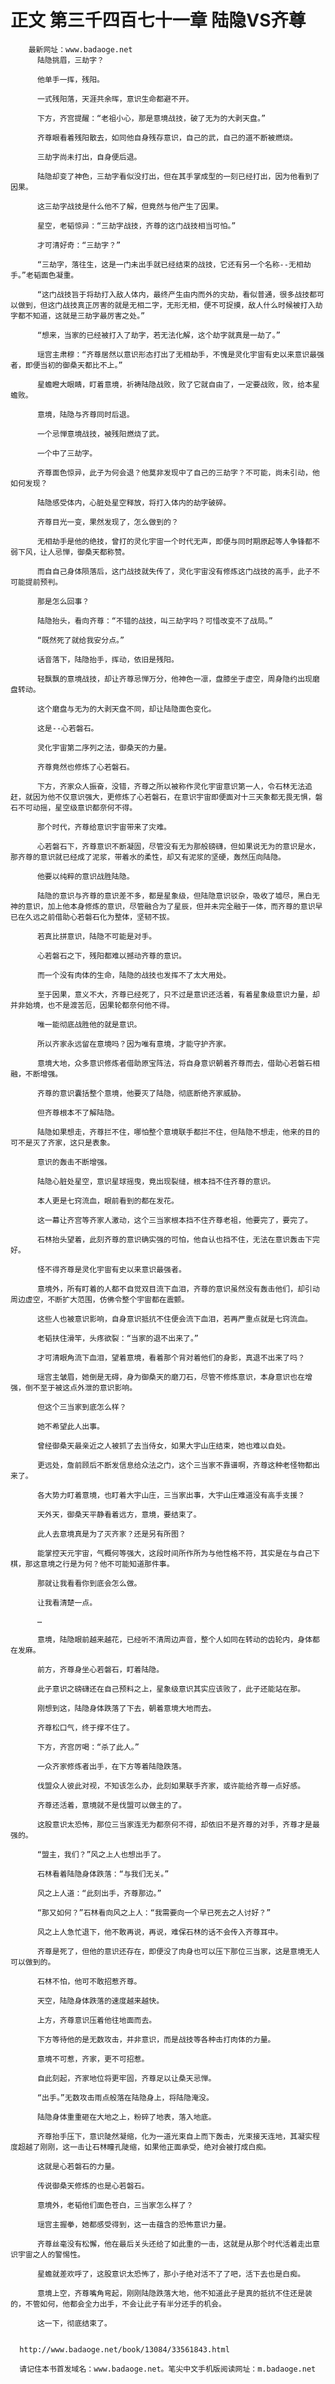 # 正文 第三千四百七十一章 陆隐VS齐尊
        最新网址：www.badaoge.net
          陆隐挑眉，三劫字？
      
          他单手一挥，残阳。
      
          一式残阳落，天涯共余晖，意识生命都避不开。
      
          下方，齐宫提醒：“老祖小心，那是意境战技，破了无为的大剥天盘。”
      
          齐尊眼看着残阳散去，如同他自身残存意识，自己的武，自己的道不断被燃烧。
      
          三劫字尚未打出，自身便后退。
      
          陆隐却变了神色，三劫字看似没打出，但在其手掌成型的一刻已经打出，因为他看到了因果。
      
          这三劫字战技是什么他不了解，但竟然与他产生了因果。
      
          星空，老韬惊异：“三劫字战技，齐尊的这门战技相当可怕。”
      
          才可清好奇：“三劫字？”
      
          “三劫字，落往生，这是一门未出手就已经结束的战技，它还有另一个名称--无相劫手。”老韬面色凝重。
      
          “这门战技旨于将劫打入敌人体内，最终产生由内而外的灾劫，看似普通，很多战技都可以做到，但这门战技真正厉害的就是无相二字，无形无相，便不可捉摸，敌人什么时候被打入劫字都不知道，这就是三劫字最厉害之处。”
      
          “想来，当家的已经被打入了劫字，若无法化解，这个劫字就真是一劫了。”
      
          瑶宫主肃穆：“齐尊居然以意识形态打出了无相劫手，不愧是灵化宇宙有史以来意识最强者，即便当初的御桑天都比不上。”
      
          星蟾瞪大眼睛，盯着意境，祈祷陆隐战败，败了它就自由了，一定要战败，败，给本星蟾败。
      
          意境，陆隐与齐尊同时后退。
      
          一个忌惮意境战技，被残阳燃烧了武。
      
          一个中了三劫字。
      
          齐尊面色惊异，此子为何会退？他莫非发现中了自己的三劫字？不可能，尚未引动，他如何发现？
      
          陆隐感受体内，心脏处星空释放，将打入体内的劫字破碎。
      
          齐尊目光一变，果然发现了，怎么做到的？
      
          无相劫手是他的绝技，曾打的灵化宇宙一个时代无声，即便与同时期原起等人争锋都不弱下风，让人忌惮，御桑天都称赞。
      
          而自自己身体陨落后，这门战技就失传了，灵化宇宙没有修炼这门战技的高手，此子不可能提前预判。
      
          那是怎么回事？
      
          陆隐抬头，看向齐尊：“不错的战技，叫三劫字吗？可惜改变不了战局。”
      
          “既然死了就给我安分点。”
      
          话音落下，陆隐抬手，挥动，依旧是残阳。
      
          轻飘飘的意境战技，却让齐尊忌惮万分，他神色一凛，盘膝坐于虚空，周身隐约出现磨盘转动。
      
          这个磨盘与无为的大剥天盘不同，却让陆隐面色变化。
      
          这是--心若磐石。
      
          灵化宇宙第二序列之法，御桑天的力量。
      
          齐尊竟然也修炼了心若磐石。
      
          下方，齐家众人振奋，没错，齐尊之所以被称作灵化宇宙意识第一人，令石林无法追赶，就因为他不仅意识强大，更修炼了心若磐石，在意识宇宙即便面对十三天象都无畏无惧，磐石不可动摇，星空级意识都奈何不得。
      
          那个时代，齐尊给意识宇宙带来了灾难。
      
          心若磐石下，齐尊意识不断凝固，尽管没有无为那般磅礴，但如果说无为的意识是水，那齐尊的意识就已经成了泥浆，带着水的柔性，却又有泥浆的坚硬，轰然压向陆隐。
      
          他要以纯粹的意识战胜陆隐。
      
          陆隐的意识与齐尊的意识差不多，都是星象级，但陆隐意识驳杂，吸收了墟尽，黑白无神的意识，加上他本身修炼的意识，尽管融合为了星辰，但并未完全融于一体，而齐尊的意识早已在久远之前借助心若磐石化为整体，坚韧不拔。
      
          若真比拼意识，陆隐不可能是对手。
      
          心若磐石之下，残阳都难以撼动齐尊的意识。
      
          而一个没有肉体的生命，陆隐的战技也发挥不了太大用处。
      
          至于因果，意义不大，齐尊已经死了，只不过是意识还活着，有着星象级意识力量，却并非始境，也不是渡苦厄，因果轮都奈何他不得。
      
          唯一能彻底战胜他的就是意识。
      
          所以齐家永远留在意境吗？因为唯有意境，才能守护齐家。
      
          意境大地，众多意识修炼者借助原宝阵法，将自身意识朝着齐尊而去，借助心若磐石相融，不断增强。
      
          齐尊的意识囊括整个意境，他要灭了陆隐，彻底断绝齐家威胁。
      
          但齐尊根本不了解陆隐。
      
          陆隐如果想走，齐尊拦不住，哪怕整个意境联手都拦不住，但陆隐不想走，他来的目的可不是灭了齐家，这只是表象。
      
          意识的轰击不断增强。
      
          陆隐心脏处星空，意识星球摇曳，竟出现裂缝，根本挡不住齐尊的意识。
      
          本人更是七窍流血，眼前看到的都在发花。
      
          这一幕让齐宫等齐家人激动，这个三当家根本挡不住齐尊老祖，他要完了，要完了。
      
          石林抬头望着，此刻齐尊的意识确实强的可怕，他自认也挡不住，无法在意识轰击下完好。
      
          怪不得齐尊是灵化宇宙有史以来意识最强者。
      
          意境外，所有盯着的人都不自觉双目流下血泪，齐尊的意识虽然没有轰击他们，却引动周边虚空，不断扩大范围，仿佛令整个宇宙都在震颤。
      
          这些人也被意识影响，自身意识抵抗不住便会流下血泪，若再严重点就是七窍流血。
      
          老韬扶住滑竿，头疼欲裂：“当家的退不出来了。”
      
          才可清眼角流下血泪，望着意境，看着那个背对着他们的身影，真退不出来了吗？
      
          瑶宫主皱眉，她倒是无碍，身为御桑天的磨刀石，尽管不修炼意识，本身意识也在增强，倒不至于被这点外泄的意识影响。
      
          但这个三当家到底怎么样？
      
          她不希望此人出事。
      
          曾经御桑天最亲近之人被抓了去当侍女，如果大宇山庄结束，她也难以自处。
      
          更远处，詹前顾后不断发信息给众法之门，这个三当家不靠谱啊，齐尊这种老怪物都出来了。
      
          各大势力盯着意境，也盯着大宇山庄，三当家出事，大宇山庄难道没有高手支援？
      
          天外天，御桑天平静看着远方，意境，要结束了。
      
          此人去意境真是为了灭齐家？还是另有所图？
      
          能掌控天元宇宙，气概何等强大，这段时间所作所为与他性格不符，其实是在与自己下棋，那这意境之行是为何？他不可能知道那件事。
      
          那就让我看看你到底会怎么做。
      
          让我看清楚一点。
      
          …
      
          意境，陆隐眼前越来越花，已经听不清周边声音，整个人如同在转动的齿轮内，身体都在发麻。
      
          前方，齐尊身坐心若磐石，盯着陆隐。
      
          此子意识之磅礴还在自己预料之上，星象级意识其实应该败了，此子还能站在那。
      
          刚想到这，陆隐身体跌落了下去，朝着意境大地而去。
      
          齐尊松口气，终于撑不住了。
      
          下方，齐宫厉喝：“杀了此人。”
      
          一众齐家修炼者出手，在下方等着陆隐跌落。
      
          伐盟众人彼此对视，不知该怎么办，此刻如果联手齐家，或许能给齐尊一点好感。
      
          齐尊还活着，意境就不是伐盟可以做主的了。
      
          这股意识太恐怖，那位三当家连无为都奈何不得，却依旧不是齐尊的对手，齐尊才是最强的。
      
          “盟主，我们？”风之上人也想出手了。
      
          石林看着陆隐身体跌落：“与我们无关。”
      
          风之上人道：“此刻出手，齐尊那边。”
      
          “那又如何？”石林看向风之上人：“我需要向一个早已死去之人讨好？”
      
          风之上人急忙退下，他不敢再说，再说，难保石林的话不会传入齐尊耳中。
      
          齐尊是死了，但他的意识还存在，即便没了肉身也可以压下那位三当家，这是意境无人可以做到的。
      
          石林不怕，他可不敢招惹齐尊。
      
          天空，陆隐身体跌落的速度越来越快。
      
          上方，齐尊意识压着他往地面而去。
      
          下方等待他的是无数攻击，并非意识，而是战技等各种击打肉体的力量。
      
          意境不可惹，齐家，更不可招惹。
      
          自此刻起，齐家地位将更牢固，齐尊足以让桑天忌惮。
      
          “出手。”无数攻击雨点般落在陆隐身上，将陆隐淹没。
      
          陆隐身体重重砸在大地之上，粉碎了地表，落入地底。
      
          齐尊抬手压下，意识陡然凝缩，化为一道光束自上而下轰击，光束接天连地，其凝实程度超越了刚刚，这一击让石林瞳孔陡缩，如果他正面承受，绝对会被打成白痴。
      
          这就是心若磐石的力量。
      
          传说御桑天修炼的也是心若磐石。
      
          意境外，老韬他们面色苍白，三当家怎么样了？
      
          瑶宫主握拳，她都感受得到，这一击蕴含的恐怖意识力量。
      
          齐尊丝毫没有松懈，他在最后关头还给了如此重的一击，这就是从那个时代活着走出意识宇宙之人的警惕性。
      
          星蟾就差欢呼了，这股意识太恐怖了，那小子绝对活不了了吧，活下去也是白痴。
      
          意境上空，齐尊嘴角弯起，刚刚陆隐跌落大地，他不知道此子是真的抵抗不住还是装的，不管如何，他都会全力出手，不会让此子有半分还手的机会。
      
          这一下，彻底结束了。
      
      
      http://www.badaoge.net/book/13084/33561843.html
      
      请记住本书首发域名：www.badaoge.net。笔尖中文手机版阅读网址：m.badaoge.net
